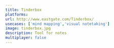 ```yaml
---
title: Tinderbox
platforms: 
url: http://www.eastgate.com/Tinderbox/
usecases: ['mind mapping','visual notetaking']
image: tinderbox.jpg
description: Tool for notes
multiplayer: false
---
```

